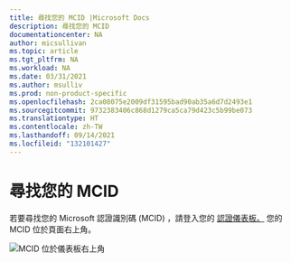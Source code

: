 ```yaml
---
title: 尋找您的 MCID |Microsoft Docs
description: 尋找您的 MCID
documentationcenter: NA
author: micsullivan
ms.topic: article
ms.tgt_pltfrm: NA
ms.workload: NA
ms.date: 03/31/2021
ms.author: msulliv
ms.prod: non-product-specific
ms.openlocfilehash: 2ca08075e2009df31595bad90ab35a6d7d2493e1
ms.sourcegitcommit: 9732383406c868d1279ca5ca79d423c5b99be073
ms.translationtype: HT
ms.contentlocale: zh-TW
ms.lasthandoff: 09/14/2021
ms.locfileid: "132101427"
---
```

# <a name="find-your-mcid"></a>尋找您的 MCID

若要尋找您的 Microsoft 認證識別碼 (MCID) ，請登入您的 [認證儀表板。](https://aka.ms/certdashboard) 您的 MCID 位於頁面右上角。

![MCID 位於儀表板右上角](images/certification-dashboard-find-mcid.png)